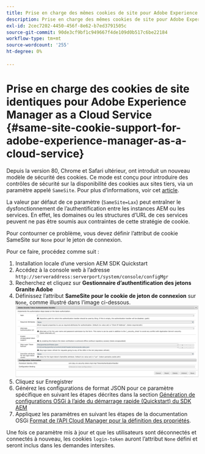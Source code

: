 ```yaml
---
title: Prise en charge des mêmes cookies de site pour Adobe Experience Manager en tant que Cloud Service
description: Prise en charge des mêmes cookies de site pour Adobe Experience Manager en tant que Cloud Service
exl-id: 2cec7202-4450-456f-8e62-b7ed3791505c
source-git-commit: 90de3cf9bf1c949667f4de109d0b517c6be22184
workflow-type: tm+mt
source-wordcount: '255'
ht-degree: 0%

---
```


# Prise en charge des cookies de site identiques pour Adobe Experience Manager as a Cloud Service {#same-site-cookie-support-for-adobe-experience-manager-as-a-cloud-service}

Depuis la version 80, Chrome et Safari ultérieur, ont introduit un nouveau modèle de sécurité des cookies. Ce mode est conçu pour introduire des contrôles de sécurité sur la disponibilité des cookies aux sites tiers, via un paramètre appelé `SameSite`. Pour plus d’informations, voir cet [article](https://web.dev/samesite-cookies-explained/).

La valeur par défaut de ce paramètre (`SameSite=Lax`) peut entraîner le dysfonctionnement de l’authentification entre les instances AEM ou les services. En effet, les domaines ou les structures d’URL de ces services peuvent ne pas être soumis aux contraintes de cette stratégie de cookie.

Pour contourner ce problème, vous devez définir l’attribut de cookie SameSite sur `None` pour le jeton de connexion.

Pour ce faire, procédez comme suit :

1. Installation locale d’une version AEM SDK Quickstart
1. Accédez à la console web à l’adresse `http://serveraddress:serverport/system/console/configMgr`
1. Recherchez et cliquez sur **Gestionnaire d’authentification des jetons Granite Adobe**
1. Définissez l’attribut **SameSite pour le cookie de jeton de connexion** sur `None`, comme illustré dans l’image ci-dessous.
   ![samesite](/help/security/assets/samesite1.png)
1. Cliquez sur Enregistrer
1. Générez les configurations de format JSON pour ce paramètre spécifique en suivant les étapes décrites dans la section [Génération de configurations OSGi à l’aide du démarrage rapide (Quickstart) du SDK AEM](/help/implementing/deploying/configuring-osgi.md#generating-osgi-configurations-using-the-aem-sdk-quickstart)
1. Appliquez les paramètres en suivant les étapes de la documentation OSGi [Format de l’API Cloud Manager pour la définition des propriétés](/help/implementing/deploying/configuring-osgi.md#cloud-manager-api-format-for-setting-properties).

Une fois ce paramètre mis à jour et que les utilisateurs sont déconnectés et connectés à nouveau, les cookies `login-token` auront l’attribut `None` défini et seront inclus dans les demandes intersites.

